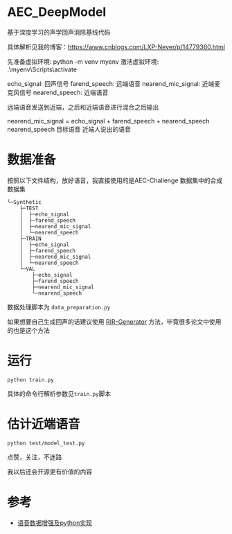 # AEC_DeepModel
 基于深度学习的声学回声消除基线代码
 
具体解析见我的博客：https://www.cnblogs.com/LXP-Never/p/14779360.html

先准备虚拟环境: python -m venv myenv
激活虚拟环境: .\myenv\Scripts\activate

echo_signal: 回声信号
farend_speech: 远端语音
nearend_mic_signal: 近端麦克风信号
nearend_speech: 近端语音

远端语音发送到近端，之后和近端语音进行混合之后输出

nearend_mic_signal = echo_signal + farend_speech + nearend_speech
nearend_speech 目标语音  近端人说出的语音

# 数据准备

  按照以下文件结构，放好语音，我直接使用的是AEC-Challenge 数据集中的合成数据集
    
```angular2html
└─Synthetic
    ├─TEST
    │  ├─echo_signal
    │  ├─farend_speech
    │  ├─nearend_mic_signal
    │  └─nearend_speech
    ├─TRAIN
    │  ├─echo_signal
    │  ├─farend_speech
    │  ├─nearend_mic_signal
    │  └─nearend_speech
    └─VAL
        ├─echo_signal
        ├─farend_speech
        ├─nearend_mic_signal
        └─nearend_speech
```

数据处理脚本为 `data_preparation.py` 

如果想要自己生成回声的话建议使用 [RIR-Generator](https://github.com/ehabets/RIR-Generator) 方法，毕竟很多论文中使用的也是这个方法



# 运行

```
python train.py
```
具体的命令行解析参数见`train.py`脚本

# 估计近端语音

```
python test/model_test.py
```


点赞，关注，不迷路

我以后还会开源更有价值的内容

# 参考

- [语音数据增强及python实现](https://www.cnblogs.com/LXP-Never/p/13404523.html)

